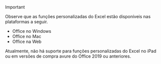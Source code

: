 > [!IMPORTANT]
> Observe que as funções personalizadas do Excel estão disponíveis nas plataformas a seguir.
>
> - Office no Windows
> - Office no Mac
> - Office na Web
>
> Atualmente, não há suporte para funções personalizadas do Excel no iPad ou em versões de compra avure do Office 2019 ou anteriores.
